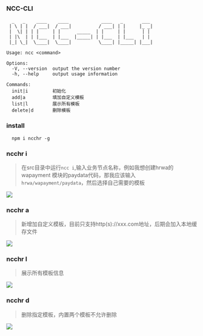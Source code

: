 ### NCC-CLI

```$xslt
  _   _    ____    ____            ____   _       ___
 | \ | |  / ___|  / ___|          / ___| | |     |_ _|
 |  \| | | |     | |      _____  | |     | |      | |
 | |\  | | |___  | |___  |_____| | |___  | |___   | |
 |_| \_|  \____|  \____|          \____| |_____| |___|

Usage: ncc <command>

Options:
  -V, --version  output the version number
  -h, --help     output usage information

Commands:
  init|i         初始化
  add|a          填加自定义模板
  list|l         展示所有模板
  delete|d       删除模板
```

### install

```
  npm i ncchr -g
```

### ncchr i

> 在src目录中运行`ncc i`,输入业务节点名称，例如我想创建hrwa的wapayment
模块的paydata代码，那我应该输入`hrwa/wapayment/paydata`，然后选择自己需要的模板

![]('https://github.com/superNever/ncc-cli/raw/master/docs/init.jpg')

### ncchr a
> 新增加自定义模板，目前只支持http(s)://xxx.com地址，后期会加入本地缓存文件

![]('https://github.com/superNever/ncc-cli/raw/master/docs/add.jpg')

### ncchr l
> 展示所有模板信息

![]('https://github.com/superNever/ncc-cli/raw/master/docs/list.jpg')

### ncchr d
> 删除指定模板，内置两个模板不允许删除

![]('https://github.com/superNever/ncc-cli/raw/master/docs/del.jpg')



